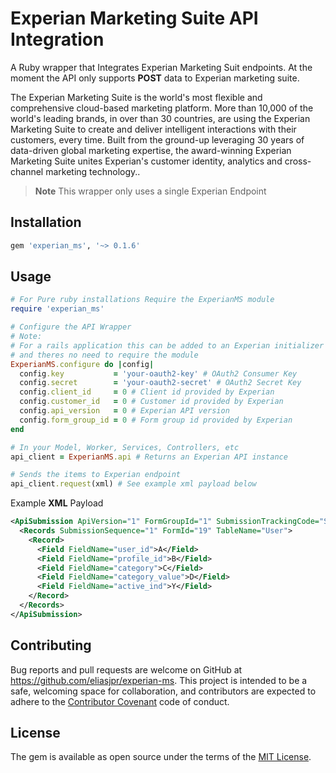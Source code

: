 # Experian Marketing Suite API Integration

A Ruby wrapper that Integrates Experian Marketing Suit endpoints. At the moment
the API only supports **POST** data to Experian marketing suite.

The Experian Marketing Suite is the world's most flexible and comprehensive
cloud-based marketing platform. More than 10,000 of the world's leading brands,
in over than 30 countries, are using the Experian Marketing Suite to create and
deliver intelligent interactions with their customers, every time. Built from the
ground-up leveraging 30 years of data-driven global marketing expertise, the
award-winning Experian Marketing Suite unites Experian's customer identity,
analytics and cross-channel marketing technology..

> **Note** This wrapper only uses a single Experian Endpoint

## Installation

```ruby
gem 'experian_ms', '~> 0.1.6'
```

## Usage

```ruby
# For Pure ruby installations Require the ExperianMS module
require 'experian_ms'

# Configure the API Wrapper
# Note:
# For a rails application this can be added to an Experian initializer (config/initializers/experian_ms_conf.rb)
# and theres no need to require the module
ExperianMS.configure do |config|
  config.key           = 'your-oauth2-key' # OAuth2 Consumer Key
  config.secret        = 'your-oauth2-secret' # OAuth2 Secret Key
  config.client_id     = 0 # Client id provided by Experian
  config.customer_id   = 0 # Customer id provided by Experian
  config.api_version   = 0 # Experian API version
  config.form_group_id = 0 # Form group id provided by Experian
end

# In your Model, Worker, Services, Controllers, etc
api_client = ExperianMS.api # Returns an Experian API instance

# Sends the items to Experian endpoint
api_client.request(xml) # See example xml payload below
```

Example **XML** Payload

```xml
<ApiSubmission ApiVersion="1" FormGroupId="1" SubmissionTrackingCode="SOMECODE" CustId="345">
  <Records SubmissionSequence="1" FormId="19" TableName="User">
    <Record>
      <Field FieldName="user_id">A</Field>
      <Field FieldName="profile_id">B</Field>
      <Field FieldName="category">C</Field>
      <Field FieldName="category_value">D</Field>
      <Field FieldName="active_ind">Y</Field>
    </Record>
  </Records>
</ApiSubmission>
```
## Contributing

Bug reports and pull requests are welcome on GitHub at https://github.com/eliasjpr/experian-ms.
This project is intended to be a safe, welcoming space for collaboration, and
contributors are expected to adhere to the [Contributor Covenant](http://contributor-covenant.org) code of conduct.


## License

The gem is available as open source under the terms of the [MIT License](http://opensource.org/licenses/MIT).
